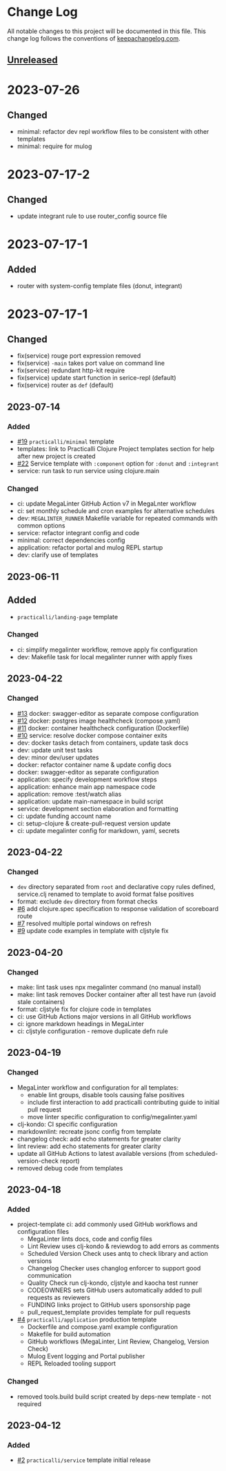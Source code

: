 # Change Log

All notable changes to this project will be documented in this file. This change log follows the conventions of [keepachangelog.com](http://keepachangelog.com/).

## [Unreleased]

# 2023-07-26
## Changed
- minimal: refactor dev repl workflow files to be consistent with other templates
- minimal: require for mulog

# 2023-07-17-2
## Changed
- update integrant rule to use router_config source file

# 2023-07-17-1
## Added
- router with system-config template files (donut, integrant)

# 2023-07-17-1
## Changed
- fix(service) rouge port expression removed
- fix(service) `-main` takes port value on command line
- fix(service) redundant http-kit require
- fix(service) update start function in serice-repl (default)
- fix(service) router as `def` (default)


## 2023-07-14
### Added
- [#19](https://github.com/practicalli/project-templates/issues/19) `practicalli/minimal` template
- templates: link to Practicalli Clojure Project templates section for help after new project is created
- [#22](https://github.com/practicalli/project-templates/pull/22) Service template with `:component` option for `:donut` and `:integrant`
- service: run task to run service using clojure.main

### Changed
- ci: update MegaLinter GitHub Action v7 in MegaLnter workflow
- ci: set monthly schedule and cron examples for alternative schedules
- dev: `MEGALINTER_RUNNER` Makefile variable for repeated commands with common options
- service: refactor integrant config and code
- minimal: correct dependencies config
- application: refactor portal and mulog REPL startup
- dev: clarify use of templates

## 2023-06-11
## Added
- `practicalli/landing-page` template
### Changed
- ci: simplify megalinter workflow, remove apply fix configuration
- dev: Makefile task for local megalinter runner with apply fixes

## 2023-04-22
### Changed
- [#13](https://github.com/practicalli/project-templates/issues/13) docker: swagger-editor as separate compose configuration
- [#12](https://github.com/practicalli/project-templates/issues/12) docker: postgres image healthcheck (compose.yaml)
- [#11](https://github.com/practicalli/project-templates/issues/11) docker: container healthcheck configuration (Dockerfile)
- [#10](https://github.com/practicalli/project-templates/issues/10) service: resolve docker compose container exits
- dev: docker tasks detach from containers, update task docs
- dev: update unit test tasks
- dev: minor dev/user updates
- docker: refactor container name & update config docs
- docker: swagger-editor as separate configuration
- application: specify development workflow steps
- application: enhance main app namespace code
- application: remove :test/watch alias
- application: update main-namespace in build script
- service: development section elaboration and formatting
- ci: update funding account name
- ci: setup-clojure & create-pull-request version update
- ci: update megalinter config for markdown, yaml, secrets


## 2023-04-22
### Changed
- `dev` directory separated from `root` and declarative copy rules defined, service.clj renamed to template to avoid format false positives
- format: exclude `dev` directory from format checks
- [#6](https://github.com/practicalli/project-templates/issues/6) add clojure.spec specification to response validation of scoreboard route
- [#7](https://github.com/practicalli/project-templates/issues/7) resolved multiple portal windows on refresh
- [#9](https://github.com/practicalli/project-templates/issues/9) update code examples in template with cljstyle fix

## 2023-04-20
### Changed
- make: lint task uses npx megalinter command (no manual install)
- make: lint task removes Docker container after all test have run (avoid stale containers)
- format: cljstyle fix for clojure code in templates
- ci: use GitHub Actions major versions in all GitHub workflows
- ci: ignore markdown headings in MegaLinter
- ci: cljstyle configuration - remove duplicate defn rule

## 2023-04-19
### Changed
- MegaLinter workflow and configuration for all templates:
  - enable lint groups, disable tools causing false positives
  - include first interaction to add practicalli contributing guide to initial pull request
  - move linter specific configuration to config/megalinter.yaml
- clj-kondo: CI specific configuration
- markdownlint: recreate jsonc config from template
- changelog check: add echo statements for greater clarity
- lint review: add echo statements for greater clarity
- update all GitHub Actions to latest available versions (from scheduled-version-check report)
- removed debug code from templates

## 2023-04-18

### Added

- project-template ci: add commonly used GitHub workflows and configuration files
  - MegaLinter lints docs, code and config files
  - Lint Review uses clj-kondo & reviewdog to add errors as comments
  - Scheduled Version Check uses antq to check library and action versions
  - Changelog Checker uses changlog enforcer to support good communication
  - Quality Check run clj-kondo, cljstyle and kaocha test runner
  - CODEOWNERS sets GitHub users automatically added to pull requests as reviewers
  - FUNDING links project to GitHub users sponsorship page
  - pull_request_template provides template for pull requests
- [#4](https://github.com/practicalli/project-templates/issues/4) `practicalli/application` production template
  - Dockerfile and compose.yaml example configuration
  - Makefile for build automation
  - GitHub workflows (MegaLinter, Lint Review, Changelog, Version Check)
  - Mulog Event logging and Portal publisher
  - REPL Reloaded tooling support

### Changed

- removed tools.build build script created by deps-new template - not required

## 2023-04-12

### Added

- [#2](https://github.com/practicalli/project-templates/issues/2) `practicalli/service` template initial release

[Unreleased]: https://github.com/practicalli.template/service/compare/2023.04.12...HEAD
